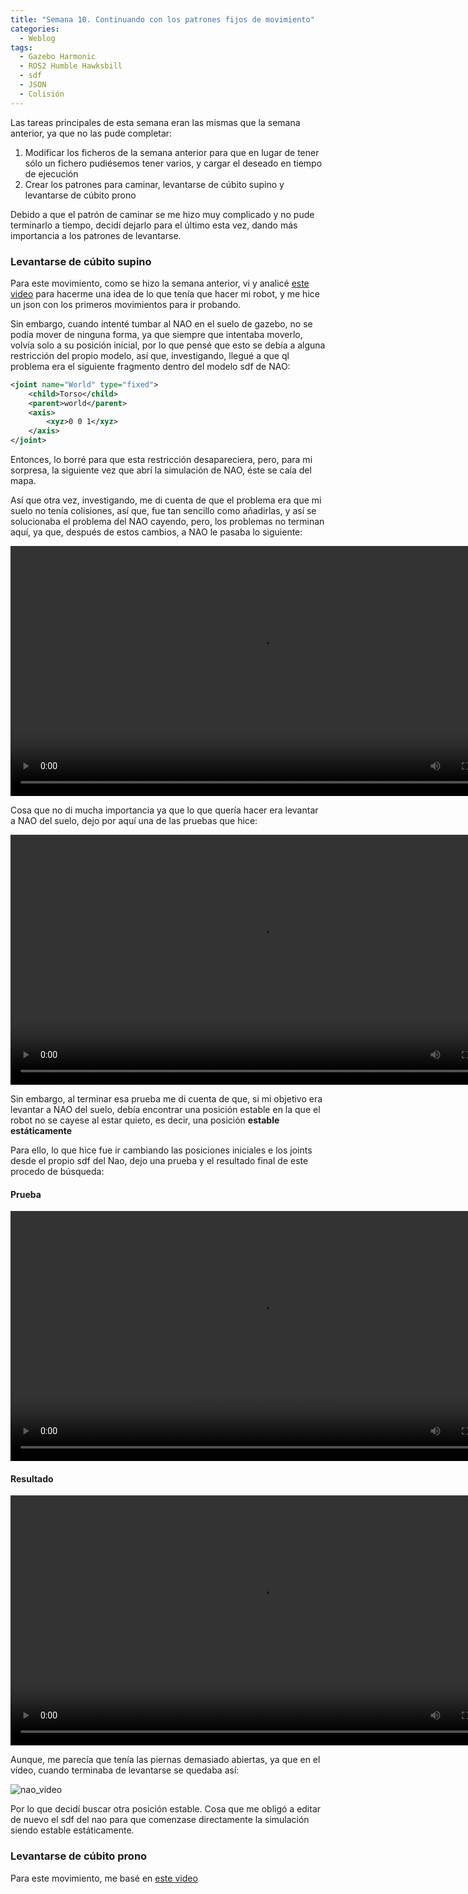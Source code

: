 ```yaml
---
title: "Semana 10. Continuando con los patrones fijos de movimiento"
categories:
  - Weblog
tags:
  - Gazebo Harmonic
  - ROS2 Humble Hawksbill
  - sdf
  - JSON
  - Colisión
---
```


Las tareas principales de esta semana eran las mismas que la semana anterior, ya que no las pude completar:
1. Modificar los ficheros de la semana anterior para que en lugar de tener sólo un fichero pudiésemos tener varios, y cargar el deseado en tiempo de ejecución
2. Crear los patrones para caminar, levantarse de cúbito supino y levantarse de cúbito prono

Debido a que el patrón de caminar se me hizo muy complicado y no pude terminarlo a tiempo, decidí dejarlo para el último esta vez, dando más importancia a los patrones de levantarse.

### Levantarse de cúbito supino 

Para este movimiento, como se hizo la semana anterior, vi y analicé [este video](https://www.youtube.com/watch?v=EX_cOJhVQSQ) para hacerme una idea de lo que tenía que hacer mi robot, y me hice un json con los primeros movimientos para ir probando.

Sin embargo, cuando intenté tumbar al NAO en el suelo de gazebo, no se podía mover de ninguna forma, ya que siempre que intentaba moverlo, volvía solo a su posición inicial, por lo que pensé que esto se debía a alguna restricción del propio modelo, así que, investigando, llegué a que ql problema era el siguiente fragmento dentro del modelo sdf de NAO:

```xml
<joint name="World" type="fixed">
    <child>Torso</child>
    <parent>world</parent>
    <axis>
        <xyz>0 0 1</xyz>
    </axis>
</joint>
```

Entonces, lo borré para que esta restricción desapareciera, pero, para mi sorpresa, la siguiente vez que abrí la simulación de NAO, éste se caía del mapa.

Así que otra vez, investigando, me di cuenta de que el problema era que mi suelo no tenía colisiones, así que, fue tan sencillo como añadirlas, y así se solucionaba el problema del NAO cayendo, pero, los problemas no terminan aquí, ya que, después de estos cambios, a NAO le pasaba lo siguiente:

<video width="800" controls>
  <source src="/2024-tfg-eva-fernandez/images/semana-10/nao_cayendo_de_boca.webm" type="video/webm">
  Your browser does not support the video tag.
</video>

Cosa que no di mucha importancia ya que lo que quería hacer era levantar a NAO del suelo, dejo por aquí una de las pruebas que hice:

<video width="800" controls>
  <source src="/2024-tfg-eva-fernandez/images/semana-10/prueba1.webm" type="video/webm">
  Your browser does not support the video tag.
</video>

Sin embargo, al terminar esa prueba me di cuenta de que, si mi objetivo era levantar a NAO del suelo, debía encontrar una posición estable en la que el robot no se cayese al estar quieto, es decir, una posición **estable estáticamente**

Para ello, lo que hice fue ir cambiando las posiciones iniciales e los joints desde el propio sdf del Nao, dejo una prueba y el resultado final de este procedo de búsqueda:

#### Prueba

<video width="800" controls>
  <source src="/2024-tfg-eva-fernandez/images/semana-10/nao_casi_estable.webm" type="video/webm">
  Your browser does not support the video tag.
</video>

#### Resultado

<video width="800" controls>
  <source src="/2024-tfg-eva-fernandez/images/semana-10/nao_estable.webm" type="video/webm">
  Your browser does not support the video tag.
</video>


Aunque, me parecía que tenía las piernas demasiado abiertas, ya que en el vídeo, cuando terminaba de levantarse se quedaba así:

![nao_video](/2024-tfg-eva-fernandez/images/semana-10/nao_video.png)

Por lo que decidí buscar otra posición estable. Cosa que me obligó a editar de nuevo el sdf del nao para que comenzase directamente la simulación siendo estable estáticamente.

### Levantarse de cúbito prono 

Para este movimiento, me basé en [este video](https://www.youtube.com/watch?v=TvdMgqSbppQ)
